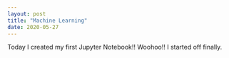 ```yaml
---
layout: post
title: "Machine Learning"
date: 2020-05-27
---
```


Today I created my first Jupyter Notebook!! Woohoo!! I started off finally.
